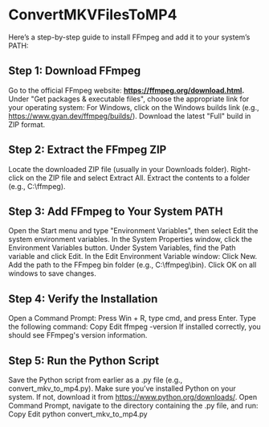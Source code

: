 # ConvertMKVFilesToMP4

Here’s a step-by-step guide to install FFmpeg and add it to your system’s PATH:

## Step 1: Download FFmpeg
Go to the official FFmpeg website: **https://ffmpeg.org/download.html.**
Under "Get packages & executable files", choose the appropriate link for your operating system:
For Windows, click on the Windows builds link (e.g., https://www.gyan.dev/ffmpeg/builds/).
Download the latest "Full" build in ZIP format.

## Step 2: Extract the FFmpeg ZIP
Locate the downloaded ZIP file (usually in your Downloads folder).
Right-click on the ZIP file and select Extract All.
Extract the contents to a folder (e.g., C:\ffmpeg).

## Step 3: Add FFmpeg to Your System PATH
Open the Start menu and type "Environment Variables", then select Edit the system environment variables.
In the System Properties window, click the Environment Variables button.
Under System Variables, find the Path variable and click Edit.
In the Edit Environment Variable window:
Click New.
Add the path to the FFmpeg bin folder (e.g., C:\ffmpeg\bin).
Click OK on all windows to save changes.

## Step 4: Verify the Installation
Open a Command Prompt:
Press Win + R, type cmd, and press Enter.
Type the following command:
Copy
Edit
ffmpeg -version
If installed correctly, you should see FFmpeg's version information.

## Step 5: Run the Python Script
Save the Python script from earlier as a .py file (e.g., convert_mkv_to_mp4.py).
Make sure you’ve installed Python on your system. If not, download it from https://www.python.org/downloads/.
Open Command Prompt, navigate to the directory containing the .py file, and run:
Copy
Edit
python convert_mkv_to_mp4.py
